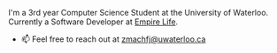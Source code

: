 I'm a 3rd year Computer Science Student at the University of Waterloo. Currently a Software Developer at <a href="https://www.empire.ca/">Empire Life</a>.

- 📫 Feel free to reach out at <a href="mailto:zmachfj@uwaterloo.ca">zmachfj@uwaterloo.ca</a>

